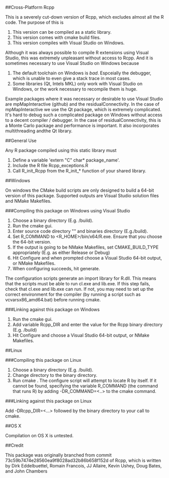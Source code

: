 ##Cross-Platform Rcpp

This is a severely cut-down version of Rcpp, which excludes almost all the R code. The purpose of this is

1. This version can be compiled as a static library.
2. This version comes with cmake build files.
3. This version compiles with Visual Studio on Windows. 

Although it was always possible to compile R extensions using Visual Studio, this was extremely unpleasant without access to Rcpp. And it is sometimes necessary to use Visual Studio on Windows because

1. The default toolchain on Windows is *bad*. Espceially the debugger, which is unable to even give a stack trace in most cases.
2. Some libraries (Qt, Intels MKL) only work with Visual Studio on Windows, or the work necessary to recompile them is huge. 

Example packages where it was necessary or desirable to use Visual Studio are mpMapInteractive (github) and the residualConnectivity. 
In the case of mpMapInteractive we use the Qt package, which is extremely complicated. It's hard to debug such a complicated package on Windows without access to a decent compiler / debugger.
In the case of residualConnectivity, this is a Monte Carlo package and performance is important. It also incorporates multithreading andthe Qt library. 

##General Use

Any R package compiled using this static library must

1. Define a variable 'extern "C" char* package_name'. 
2. Include the R file Rcpp_exceptions.R
3. Call R_init_Rcpp from the R_init_* function of your shared library. 

##Windows 

On windows the CMake build scripts are only designed to build a 64-bit version of this package. Supported outputs are Visual Studio solution files and NMake Makefiles. 

###Compiling this package on Windows using Visual Studio

1. Choose a binary directory (E.g. <RcppRoot>/build).
2. Run the cmake gui. 
3. Enter source code directory "<RcppRoot>" and binaries directory (E.g.<RcppRoot>/build). 
4. Set R_COMMAND to <R_HOME>/bin/x64/R.exe. Ensure that you choose the 64-bit version. 
5. If the output is going to be NMake Makefiles, set CMAKE_BUILD_TYPE appropriately (E.g. as either Release or Debug)
6. Hit Configure and when prompted choose a Visual Studio 64-bit output, or NMake Makefiles.
7. When configuring succeeds, hit generate. 

The configuration scripts generate an import library for R.dll. This means that the scripts must be able to run cl.exe and lib.exe. If this step fails, check that cl.exe and lib.exe can run. If not, you may need to set up the correct environment for the compiler (by running a script such as vcvarsx86_amd64.bat) before running cmake.

###Linking against this package on Windows

1. Run the cmake gui.
2. Add variable Rcpp_DIR and enter the value for the Rcpp binary directory (E.g. <RcppRoot>/build)
3. Hit Configure and choose a Visual Studio 64-bit output, or NMake Makefiles. 

##Linux

###Compiling this package on Linux

1. Choose a binary directory (E.g. <RcppRoot>/build).
2. Change directory to the binary directory.
3. Run cmake <RcppRoot>. The configure script will attempt to locate R by itself. If it cannot be found, specifying the variable R_COMMAND (the command that runs R) by adding -DR_COMMAND=<..> to the cmake command. 

###Linking against this package on Linux

Add -DRcpp_DIR=<...> followed by the binary directory to your call to cmake. 

##OS X

Compilation on OS X is untested. 

##Credit

This package was originally branched from commit 73c59b7474e28560ea9f8028ad32b86b658f152d of Rcpp, which is written by Dirk Eddelbuettel, Romain Francois, JJ Allaire, Kevin Ushey, Doug Bates, and John Chambers
